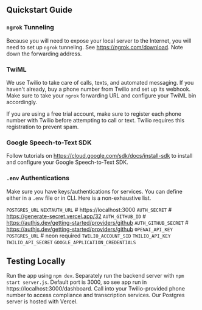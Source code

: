 ## Quickstart Guide

### `ngrok` Tunneling
Because you will need to expose your local server to the Internet, you will need to set up `ngrok` tunneling. See https://ngrok.com/download. Note down the forwarding address.

### TwiML
We use Twilio to take care of calls, texts, and automated messaging. If you haven't already, buy a phone number from Twilio and set up its webhook. Make sure to take your `ngrok` forwarding URL and configure your TwiML bin accordingly.

If you are using a free trial account, make sure to register each phone number with Twilio before attempting to call or text. Twilio requires this registration to prevent spam.

### Google Speech-to-Text SDK
Follow tutorials on https://cloud.google.com/sdk/docs/install-sdk to install and configure your Google Speech-to-Text SDK. 

### `.env` Authentications
Make sure you have keys/authentications for services. You can define either in a `.env` file or in CLI. Here is a non-exhaustive list.

`POSTGRES_URL`
`NEXTAUTH_URL` # https://localhost:3000
`AUTH_SECRET` # https://generate-secret.vercel.app/32
`AUTH_GITHUB_ID` # https://authjs.dev/getting-started/providers/github
`AUTH_GITHUB_SECRET` # https://authjs.dev/getting-started/providers/github
`OPENAI_API_KEY`
`POSTGRES_URL` # neon required
`TWILIO_ACCOUNT_SID`
`TWILIO_API_KEY`
`TWILIO_API_SECRET`
`GOOGLE_APPLICATION_CREDENTIALS`

## Testing Locally
Run the app using `npm dev`. Separately run the backend server with `npm start server.js`. Default port is 3000, so see app run in https://localhost:3000/dashboard. Call into your Twilio-provided phone number to access compliance and transcription services. Our Postgres server is hosted with Vercel.